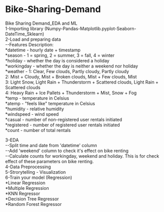 # Bike-Sharing-Demand
Bike Sharing Demand_EDA and ML<br>
1-Importing library (Numpy-Pandas-Matplotlib.pyplot-Seaborn-DateTime_Sklearn)<br>
2-Load and preparing data<br>
--Features Description:<br>
*datetime - hourly date + timestamp  
*season -  1 = spring, 2 = summer, 3 = fall, 4 = winter <br>
*holiday - whether the day is considered a holiday<br>
*workingday - whether the day is neither a weekend nor holiday<br>
*weather - 1: Clear, Few clouds, Partly cloudy, Partly cloudy <br>
2: Mist + Cloudy, Mist + Broken clouds, Mist + Few clouds, Mist <br>
3: Light Snow, Light Rain + Thunderstorm + Scattered clouds, Light Rain + Scattered clouds <br>
4: Heavy Rain + Ice Pallets + Thunderstorm + Mist, Snow + Fog <br>
*temp - temperature in Celsius<br>
*atemp - "feels like" temperature in Celsius<br>
*humidity - relative humidity<br>
*windspeed - wind speed<br>
*casual - number of non-registered user rentals initiated<br>
*registered - number of registered user rentals initiated<br>
*count - number of total rentals<br>

3-EDA<br>
--Split time and date from 'datetime' column<br>
--Add 'weekend' column to check it's effect on bike renting<br>
--Calculate counts for workingday, weekend and holiday. This is for check effect of these parameters on bike renting.<br>
4-Data Preprocessing<br>
5-Strorytelling - Visualization<br>
6-Train your model (Regression)<br>
*Linear Regression<br>
*Multiple Regression<br>
*KNN Regressor<br>
*Decision Tree Regressor<br>
*Random Forest Regressor<br>
